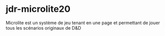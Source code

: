 # jdr-microlite20
Microlite est un système de jeu tenant en une page et permettant de jouer tous les scénarios originaux de D&amp;D
